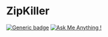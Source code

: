 # ZipKiller

[![Generic badge](https://img.shields.io/badge/made%20with-PYTHON-<COLOR>.svg)](https://shields.io/) [![Ask Me Anything !](https://img.shields.io/badge/version-1.0-1abc9c.svg)](https://GitHub.com/Naereen/ama)
